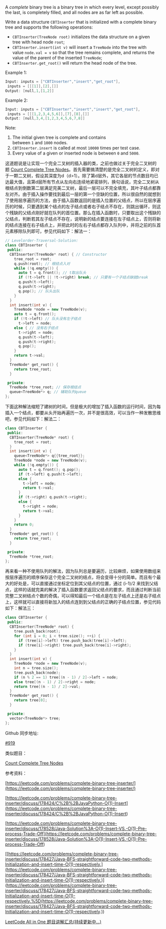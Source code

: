 A _complete_ binary tree is a binary tree in which every level, except possibly the last, is completely filled, and all nodes are as far left as possible.

Write a data structure `CBTInserter` that is initialized with a complete binary tree and supports the following operations:

- `CBTInserter(TreeNode root)` initializes the data structure on a given tree with head node `root`;
- `CBTInserter.insert(int v)` will insert a `TreeNode` into the tree with value `node.val = v` so that the tree remains complete, and returns the value of the parent of the inserted `TreeNode`;
- `CBTInserter.get_root()` will return the head node of the tree.

Example 1:

```cpp
Input: inputs = ["CBTInserter","insert","get_root"],
 inputs = [[[1]],[2],[]]
Output: [null,1,[1,2]]
```

Example 2:

```cpp
Input: inputs = ["CBTInserter","insert","insert","get_root"],
 inputs = [[[1,2,3,4,5,6]],[7],[8],[]]
Output: [null,3,4,[1,2,3,4,5,6,7,8]]
```

Note:

1. The initial given tree is complete and contains between `1` and `1000` nodes.
1. `CBTInserter.insert` is called at most `10000` times per test case.
1. Every value of a given or inserted node is between `0` and `5000`.

这道题说是让实现一个完全二叉树的插入器的类，之前也做过关于完全二叉树的题 [Count Complete Tree Nodes](http://www.cnblogs.com/grandyang/p/4567827.html)。首先需要搞清楚的是完全二叉树的定义，即对于一颗二叉树，假设其深度为d（d>1）。除了第d层外，其它各层的节点数目均已达最大值，且第d层所有节点从左向右连续地紧密排列，换句话说，完全二叉树从根结点到倒数第二层满足完美二叉树，最后一层可以不完全填充，其叶子结点都靠左对齐。由于插入操作要找到最后一层的第一个空缺的位置，所以很自然的就想到了使用层序遍历的方法，由于插入函数返回的是插入位置的父结点，所以在层序遍历的时候，只要遇到某个结点的左子结点或者右子结点不存在，则跳出循环，则这个残缺的父结点刚好就在队列的首位置。那么在插入函数时，只要取出这个残缺的父结点，判断若其左子结点不存在，说明新的结点要连接在左子结点上，否则将新的结点连接在右子结点上，并把此时的左右子结点都存入队列中，并将之前的队首元素移除队列即可，参见代码如下：解法一：

```cpp
// Levelorder-Traversal-Solution:
class CBTInserter {
 public:
  CBTInserter(TreeNode* root) { // Constructor
    tree_root = root;
    q.push(root); // 根结点入对
    while (!q.empty()) {
      auto t = q.front(); // t取出队头
      if (!t->left || !t->right) break; // 只要有一个子结点缺就break
      q.push(t->left);
      q.push(t->right);
      q.pop(); // 队头出队
    }
  }
  int insert(int v) {
    TreeNode *node = new TreeNode(v);
    auto t = q.front(); 
    if (!t->left) // 队头没有左子结点
      t->left = node;
    else { // 没有右子结点
      t->right = node;
      q.push(t->left);
      q.push(t->right);
      q.pop();
    }
    return t->val;
  }  
  TreeNode* get_root() {
    return tree_root;
  }

 private:
  TreeNode *tree_root; // 保存根结点
  queue<TreeNode*> q; // 辅助队列queue
};
```

下面这种解法缩短了建树的时间，但是极大的增加了插入函数的运行时间，因为每插入一个结点，都要从头开始再遍历一次，并不是很高效，可以当作一种发散思维吧，参见代码如下：解法二：

```cpp
class CBTInserter {
 public:
  CBTInserter(TreeNode* root) {
    tree_root = root;
  }
  int insert(int v) {
    queue<TreeNode*> q{{tree_root}};
    TreeNode *node = new TreeNode(v);
    while (!q.empty()) {
      auto t = q.front(); q.pop();
      if (t->left) q.push(t->left);
      else {
        t->left = node;
        return t->val;
      }
      if (t->right) q.push(t->right);
      else {
        t->right = node;
        return t->val;
      }
    }
    return 0;     
  }    
  TreeNode* get_root() {
    return tree_root;
  }

 private:
  TreeNode *tree_root;
};
```

再来看一种不使用队列的解法，因为队列总是要遍历，比较麻烦，如果使用数组来按层序遍历的顺序保存这个完全二叉树的结点，将会变得十分的简单。而且有个最大的好处是，可以直接通过坐标定位到其父结点的位置，通过 (i-1)/2 来找到父结点，这样的话就完美的解决了插入函数要求返回父结点的要求，而且通过判断当前完整二叉树结点个数的奇偶，可以得知最后一个结点是在左子结点上还是右子结点上，这样就可以直接将新加入的结点连到到父结点的正确的子结点位置，参见代码如下：解法三：

```cpp
class CBTInserter {
 public:
  CBTInserter(TreeNode* root) {
    tree.push_back(root);
    for (int i = 0; i < tree.size(); ++i) {
      if (tree[i]->left) tree.push_back(tree[i]->left);
      if (tree[i]->right) tree.push_back(tree[i]->right);
    }
  }
  int insert(int v) {
    TreeNode *node = new TreeNode(v);
    int n = tree.size();
    tree.push_back(node);
    if (n % 2 == 1) tree[(n - 1) / 2]->left = node;
    else tree[(n - 1) / 2]->right = node;
    return tree[(n - 1) / 2]->val;
  }    
  TreeNode* get_root() {
    return tree[0];
  }

 private:
  vector<TreeNode*> tree;
};
```

Github 同步地址:

[#919](https://github.com/grandyang/leetcode/issues/919)

类似题目：

[Count Complete Tree Nodes](http://www.cnblogs.com/grandyang/p/4567827.html)

参考资料：

[https://leetcode.com/problems/complete-binary-tree-inserter/](https://leetcode.com/problems/complete-binary-tree-inserter/)

[](<https://leetcode.com/problems/complete-binary-tree-inserter/discuss/178424/C%2B%2BJavaPython-O(1)-Insert>)[https://leetcode.com/problems/complete-binary-tree-inserter/discuss/178424/C%2B%2BJavaPython-O(1)-Insert](<https://leetcode.com/problems/complete-binary-tree-inserter/discuss/178424/C%2B%2BJavaPython-O(1)-Insert>)

[](<https://leetcode.com/problems/complete-binary-tree-inserter/discuss/178528/Java-Solution%3A-O(1)-Insert-VS.-O(1)-Pre-process-Trade-Off>)[https://leetcode.com/problems/complete-binary-tree-inserter/discuss/178528/Java-Solution%3A-O(1)-Insert-VS.-O(1)-Pre-process-Trade-Off](<https://leetcode.com/problems/complete-binary-tree-inserter/discuss/178528/Java-Solution%3A-O(1)-Insert-VS.-O(1)-Pre-process-Trade-Off>)

\[[https://leetcode.com/problems/complete-binary-tree-inserter/discuss/178427/Java-BFS-straightforward-code-two-methods-Initialization-and-insert-time-O(1)-respectively.](<https://leetcode.com/problems/complete-binary-tree-inserter/discuss/178427/Java-BFS-straightforward-code-two-methods-Initialization-and-insert-time-O(1)-respectively.>)\](https://leetcode.com/problems/complete-binary-tree-inserter/discuss/178427/Java-BFS-straightforward-code-two-methods-Initialization-and-insert-time-O(1)-respectively.%5D(https://leetcode.com/problems/complete-binary-tree-inserter/discuss/178427/Java-BFS-straightforward-code-two-methods-Initialization-and-insert-time-O(1)-respectively.))

[LeetCode All in One 题目讲解汇总(持续更新中...)](https://www.cnblogs.com/grandyang/p/4606334.html)

